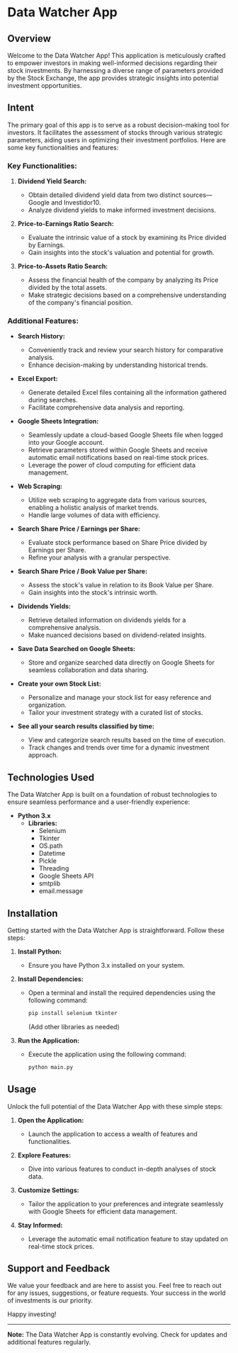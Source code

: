 # Data Watcher App

## Overview

Welcome to the Data Watcher App! This application is meticulously crafted to empower investors in making well-informed decisions regarding their stock investments. By harnessing a diverse range of parameters provided by the Stock Exchange, the app provides strategic insights into potential investment opportunities.

## Intent

The primary goal of this app is to serve as a robust decision-making tool for investors. It facilitates the assessment of stocks through various strategic parameters, aiding users in optimizing their investment portfolios. Here are some key functionalities and features:

### Key Functionalities:

1. **Dividend Yield Search:**
   - Obtain detailed dividend yield data from two distinct sources—Google and Investidor10.
   - Analyze dividend yields to make informed investment decisions.

2. **Price-to-Earnings Ratio Search:**
   - Evaluate the intrinsic value of a stock by examining its Price divided by Earnings.
   - Gain insights into the stock's valuation and potential for growth.

3. **Price-to-Assets Ratio Search:**
   - Assess the financial health of the company by analyzing its Price divided by the total assets.
   - Make strategic decisions based on a comprehensive understanding of the company's financial position.

### Additional Features:

- **Search History:**
  - Conveniently track and review your search history for comparative analysis.
  - Enhance decision-making by understanding historical trends.

- **Excel Export:**
  - Generate detailed Excel files containing all the information gathered during searches.
  - Facilitate comprehensive data analysis and reporting.

- **Google Sheets Integration:**
  - Seamlessly update a cloud-based Google Sheets file when logged into your Google account.
  - Retrieve parameters stored within Google Sheets and receive automatic email notifications based on real-time stock prices.
  - Leverage the power of cloud computing for efficient data management.

- **Web Scraping:**
  - Utilize web scraping to aggregate data from various sources, enabling a holistic analysis of market trends.
  - Handle large volumes of data with efficiency.

- **Search Share Price / Earnings per Share:**
  - Evaluate stock performance based on Share Price divided by Earnings per Share.
  - Refine your analysis with a granular perspective.

- **Search Share Price / Book Value per Share:**
  - Assess the stock's value in relation to its Book Value per Share.
  - Gain insights into the stock's intrinsic worth.

- **Dividends Yields:**
  - Retrieve detailed information on dividends yields for a comprehensive analysis.
  - Make nuanced decisions based on dividend-related insights.

- **Save Data Searched on Google Sheets:**
  - Store and organize searched data directly on Google Sheets for seamless collaboration and data sharing.

- **Create your own Stock List:**
  - Personalize and manage your stock list for easy reference and organization.
  - Tailor your investment strategy with a curated list of stocks.

- **See all your search results classified by time:**
  - View and categorize search results based on the time of execution.
  - Track changes and trends over time for a dynamic investment approach.

## Technologies Used

The Data Watcher App is built on a foundation of robust technologies to ensure seamless performance and a user-friendly experience:

- **Python 3.x**
  - **Libraries:**
    - Selenium
    - Tkinter
    - OS.path
    - Datetime
    - Pickle
    - Threading
    - Google Sheets API
    - smtplib
    - email.message

## Installation

Getting started with the Data Watcher App is straightforward. Follow these steps:

1. **Install Python:**
   - Ensure you have Python 3.x installed on your system.

2. **Install Dependencies:**
   - Open a terminal and install the required dependencies using the following command:

     ```bash
     pip install selenium tkinter
     ```
     
     (Add other libraries as needed)

3. **Run the Application:**
   - Execute the application using the following command:

     ```bash
     python main.py
     ```

## Usage

Unlock the full potential of the Data Watcher App with these simple steps:

1. **Open the Application:**
   - Launch the application to access a wealth of features and functionalities.

2. **Explore Features:**
   - Dive into various features to conduct in-depth analyses of stock data.

3. **Customize Settings:**
   - Tailor the application to your preferences and integrate seamlessly with Google Sheets for efficient data management.

4. **Stay Informed:**
   - Leverage the automatic email notification feature to stay updated on real-time stock prices.

## Support and Feedback

We value your feedback and are here to assist you. Feel free to reach out for any issues, suggestions, or feature requests. Your success in the world of investments is our priority.

Happy investing!

---

**Note:** The Data Watcher App is constantly evolving. Check for updates and additional features regularly.
